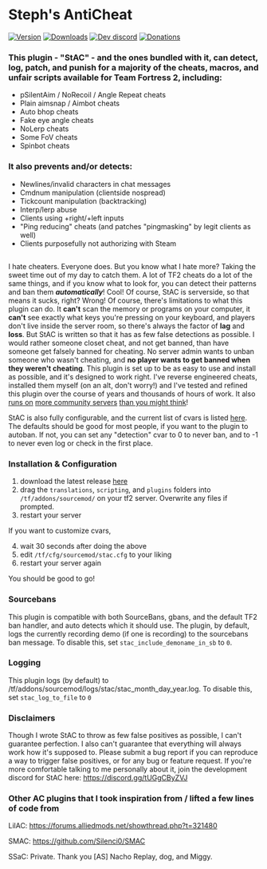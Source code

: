 # Steph's AntiCheat

[![Version](https://img.shields.io/github/v/release/sapphonie/StAC-TF2?color=98FB98&style=for-the-badge)](https://github.com/sapphonie/StAC-tf2/releases/latest)
[![Downloads](https://img.shields.io/github/downloads/sapphonie/Stac-TF2/total?color=%239370D8&label=Downloads%20since%20v5&style=for-the-badge)](https://github.com/sapphonie/StAC-tf2/releases/latest)
[![Dev discord](https://img.shields.io/badge/Dev%20discord-%23StAC-7289DA?style=for-the-badge&logo=discord)](https://discord.gg/tUGgCByZVJ)
[![Donations](https://img.shields.io/badge/Support%20me-here!%20:\)-1F1F2A?style=for-the-badge)](https://sappho.io/donate)


### This plugin - "StAC" - and the ones bundled with it, can detect, log, patch, and punish for a majority of the cheats, macros, and unfair scripts available for Team Fortress 2, including:
- pSilentAim / NoRecoil / Angle Repeat cheats
- Plain aimsnap / Aimbot cheats
- Auto bhop cheats
- Fake eye angle cheats
- NoLerp cheats
- Some FoV cheats
- Spinbot cheats
### It also prevents and/or detects:
- Newlines/invalid characters in chat messages
- Cmdnum manipulation (clientside nospread)
- Tickcount manipulation (backtracking)
- Interp/lerp abuse
- Clients using +right/+left inputs
- "Ping reducing" cheats (and patches "pingmasking" by legit clients as well)
- Clients purposefully not authorizing with Steam

##
I hate cheaters. Everyone does. But you know what I hate more? Taking the sweet time out of my day to catch them. A lot of TF2 cheats do a lot of the same things, and if you know what to look for, you can detect their patterns and ban them ***automatically***! Cool!
Of course, StAC is serverside, so that means it sucks, right? Wrong! Of course, there's limitations to what this plugin can do. It **can't** scan the memory or programs on your computer, it **can't** see exactly what keys you're pressing on your keyboard, and players don't live inside the server room, so there's always the factor of **lag** and **loss**. But StAC is written so that it has as few false detections as possible. I would rather someone closet cheat, and not get banned, than have someone get falsely banned for cheating. No server admin wants to unban someone who wasn't cheating, and **no player wants to get banned when they weren't cheating**. This plugin is set up to be as easy to use and install as possible, and it's designed to work right. I've reverse engineered cheats, installed them myself (on an alt, don't worry!) and I've tested and refined this plugin over the course of years and thousands of hours of work. It also [runs on](https://sappho.io) [more community servers](https://creators.tf) [than you might think](https://gflclan.com/)!

StAC is also fully configurable, and the current list of cvars is listed [here](cvars.md). The defaults should be good for most people, if you want to the plugin to autoban. If not, you can set any "detection" cvar to 0 to never ban, and to -1 to never even log or check in the first place.

### Installation & Configuration
1) download the latest release [here](https://github.com/sapphonie/StAC-tf2/releases/latest)
2) drag the `translations`, `scripting`, and `plugins` folders into `/tf/addons/sourcemod/` on your tf2 server. Overwrite any files if prompted.
3) restart your server

If you want to customize cvars,

4) wait 30 seconds after doing the above
5) edit `/tf/cfg/sourcemod/stac.cfg` to your liking
6) restart your server again

You should be good to go!

### Sourcebans
This plugin is compatible with both SourceBans, gbans, and the default TF2 ban handler, and auto detects which it should use. The plugin, by default, logs the currently recording demo (if one is recording) to the sourcebans ban message. To disable this, set `stac_include_demoname_in_sb` to `0`.

### Logging
This plugin logs (by default) to /tf/addons/sourcemod/logs/stac/stac_month_day_year.log. To disable this, set `stac_log_to_file` to `0`

### Disclaimers
Though I wrote StAC to throw as few false positives as possible, I can't guarantee perfection. I also can't guarantee that everything will always work how it's supposed to. Please submit a bug report if you can reproduce a way to trigger false positives, or for any bug or feature request. If you're more comfortable talking to me personally about it, join the development discord for StAC here: https://discord.gg/tUGgCByZVJ


### Other AC plugins that I took inspiration from / lifted a few lines of code from

LilAC: https://forums.alliedmods.net/showthread.php?t=321480

SMAC: https://github.com/Silenci0/SMAC

SSaC: Private. Thank you [AS] Nacho Replay, dog, and Miggy.
